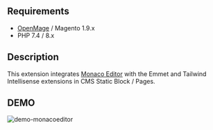 ## Requirements
- [OpenMage](https://github.com/OpenMage/magento-lts) / Magento 1.9.x
- PHP 7.4 / 8.x

## Description

This extension integrates [Monaco Editor](https://github.com/microsoft/monaco-editor) with the Emmet and Tailwind Intellisense extensions in CMS Static Block / Pages.

## DEMO

![demo-monacoeditor](https://github.com/empiricompany/openmage-mm_monacoeditor/assets/5071467/05398366-fe69-498c-99f3-6140571bc395)
